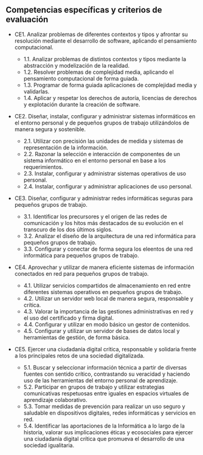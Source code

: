## Competencias específicas y criterios de evaluación

* CE1. Analizar problemas de diferentes contextos y tipos y afrontar su resolución mediante el desarrollo de software, aplicando el pensamiento computacional.
  * 1.1. Analizar problemas de distintos contextos y tipos mediante la abstracción y modelización de la realidad.
  * 1.2. Resolver problemas de complejidad media, aplicando el pensamiento computacional de forma guiada.
  * 1.3. Programar de forma guiada aplicaciones de complejidad media y validarlas.
  * 1.4. Aplicar y respetar los derechos de autoría, licencias de derechos y explotación durante la creación de software.

* CE2. Diseñar, instalar, configurar y administrar sistemas informáticos en el entorno personal y de pequeños grupos de trabajo utilizándolos de manera segura y sostenible.
  * 2.1. Utilizar con precisión las unidades de medida y sistemas de representación de la información.
  * 2.2. Razonar la selección e interacción de componentes de un sistema informático en el entorno personal en base a los requerimientos.
  * 2.3. Instalar, configurar y administrar sistemas operativos de uso personal.
  * 2.4. Instalar, configurar y administrar aplicaciones de uso personal.

* CE3. Diseñar, configurar y administrar redes informáticas seguras para pequeños grupos de trabajo.
  * 3.1. Identificar los precursores y el origen de las redes de comunicación y los hitos más destacados de su evolución en el transcuro de los dos últimos siglos.
  * 3.2. Analizar el diseño de la arquitectura de una red informática para pequeños grupos de trabajo.
  * 3.3. Configurar y conectar de forma segura los eleentos de una red informática para pequeños grupos de trabajo.

* CE4. Aprovechar y utilizar de manera eficiente sistemas de información conectados en red para pequeños grupos de trabajo.
  * 4.1. Utilizar servicios compartidos de almacenamiento en red entre diferentes sistemas operativos en pequeños grupos de trabajo.
  * 4.2. Utilizar un servidor web local de manera segura, responsable y crítica.
  * 4.3. Valorar la importancia de las gestiones administrativas en red y el uso del certificado y firma digital.
  * 4.4. Configurar y utilizar en modo básico un gestor de contenidos.
  * 4.5. Configurar y utilizar un servidor de bases de datos local y herramientas de gestión, de forma básica.

* CE5. Ejercer una ciudadanía digital crítica, responsable y solidaria frente a los principales retos de una sociedad digitalizada.
  * 5.1. Buscar y seleccionar información técnica a partir de diversas fuentes con sentido crítico, contrastando su veracidad y haciendo uso de las herramientas del entorno personal de aprendizaje.
  * 5.2. Participar en grupos de trabajo y utilizar estrategias comunicativas respetuosas entre iguales en espacios virtuales de aprendizaje colaborativo.
  * 5.3. Tomar medidas de prevención para realizar un uso seguro y saludable en dispositivos digitales, redes informáticas y servicios en red.
  * 5.4. Identificar las aportaciones de la Informática a lo largo de la historia, valorar sus implicaciones éticas y ecosociales para ejercer una ciudadanía digital crítica que promueva el desarrollo de una sociedad igualitaria.



